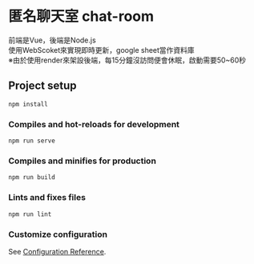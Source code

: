 # 匿名聊天室 chat-room
前端是Vue，後端是Node.js <br>
使用WebScoket來實現即時更新，google sheet當作資料庫 <br>
※由於使用render來架設後端，每15分鐘沒訪問便會休眠，啟動需要50~60秒 <br>



## Project setup
```
npm install
```

### Compiles and hot-reloads for development
```
npm run serve
```

### Compiles and minifies for production
```
npm run build
```

### Lints and fixes files
```
npm run lint
```

### Customize configuration
See [Configuration Reference](https://cli.vuejs.org/config/).
